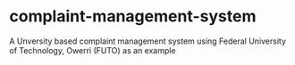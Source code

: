 # complaint-management-system

A Unversity based complaint management system using Federal University of Technology, Owerri (FUTO) as an example

